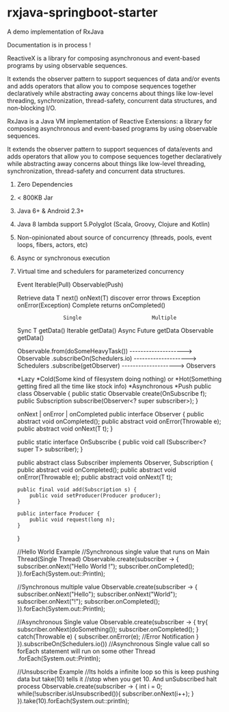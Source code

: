 # rxjava-springboot-starter
A demo implementation of RxJava

Documentation is in process !

ReactiveX is a library for composing asynchronous and event-based programs by using observable sequences.

It extends the observer pattern to support sequences of data and/or events and adds operators that allow you to compose sequences together declaratively while abstracting away concerns about things like low-level threading, synchronization, thread-safety, concurrent data structures, and non-blocking I/O.

RxJava is a Java VM implementation of Reactive Extensions: a library for composing asynchronous and event-based programs by using observable sequences.

It extends the observer pattern to support sequences of data/events and adds operators that allow you to compose sequences together declaratively while abstracting away concerns about things like low-level threading, synchronization, thread-safety and concurrent data structures.

 1. Zero Dependencies
 2. < 800KB Jar
 3. Java 6+ & Android 2.3+
 4. Java 8 lambda support
 5.Polyglot (Scala, Groovy, Clojure and Kotlin)
 6. Non-opinionated about source of concurrency (threads, pools, event loops, fibers, actors, etc)
 7. Async or synchronous execution
 8. Virtual time and schedulers for parameterized concurrency

    Event              Iterable(Pull)               Observable(Push)

    Retrieve data      T next()                     onNext(T)
    discover error     throws Exception             onError(Exception)
    Complete           returns                      onCompleted()


                       Single                       Multiple

    Sync               T getData()                  Iterable<T> getData()
    Async              Future<T> getData            Observable<T> getData()

    Observable.from(doSomeHeavyTask()) --------------------> Observable
    .subscribeOn(Schedulers.io)        --------------------> Schedulers
    .subscribe(getObserver)            --------------------> Observers


    *Lazy
    *Cold(Some kind of filesystem doing nothing) or
    *Hot(Something getting fired all the time like stock info)
    *Asynchronous
    *Push
    public class Observable<T> {
        public static <T> Observable<T> create(OnSubscribe<T> f);
        public Subscription subscribe(Observer<? super subscriber>);
    }

    onNext | onError | onCompleted
    public interface Observer<T> {
        public abstract void onCompleted();
        public abstract void onError(Throwable e);
        public abstract void onNext(T t);
    }

    public static interface OnSubscribe<T> {
        public void call (Subscriber<? super T> subscriber);
    }

    public abstract class Subscriber<T> implements Observer<T>, Subscription {
        public abstract void onCompleted();
        public abstract void onError(Throwable e);
        public abstract void onNext(T t);

        public final void add(Subscription s) {
            public void setProducer(Producer producer);
        }

        public interface Producer {
            public void request(long n);
        }
    }

    //Hello World Example
    //Synchronous single value that runs on Main Thread(Single Thread)
    Observable.create(subscriber -> {
        subscriber.onNext("Hello World !");
        subscriber.onCompleted();
    }).forEach(System.out::Println);

    //Synchronous multiple value
     Observable.create(subscriber -> {
            subscriber.onNext("Hello");
            subscriber.onNext("World");
            subscriber.onNext("!");
            subscriber.onCompleted();
        }).forEach(System.out::Println);

    //Asynchronous Single value
    Observable.create(subscriber -> {
        try{
            subscriber.onNext(doSomething());
            subscriber.onCompleted();
        } catch(Throwable e) {
            subscriber.onError(e); //Error Notification
        }
        }).subscribeOn(Schedulers.io()) //Asynchronous Single value call so forEach statement will run on some other Thread
            .forEach(System.out::Println);

    //Unsubscribe Example
    //Its holds a infinite loop so this is keep pushing data but take(10) tells it
    //stop when you get 10. And unSubscribed halt process
    Observable.create(subscriber -> {
        int i = 0;
        while(!subscriber.isUnsubscribed()){
            subscriber.onNext(i++);
        }
        }).take(10).forEach(System.out::println);
